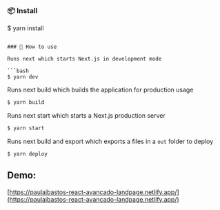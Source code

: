 ### 📦 Install

$ yarn install
```

### 🔨 How to use

Runs next which starts Next.js in development mode

```bash
$ yarn dev
```

Runs next build which builds the application for production usage

```bash
$ yarn build
```

Runs next start which starts a Next.js production server

```bash
$ yarn start
```

Runs next build and export which exports a files in a `out` folder to deploy

```bash
$ yarn deploy
```


## Demo:

[https://paulajbastos-react-avancado-landpage.netlify.app/](https://paulajbastos-react-avancado-landpage.netlify.app/)
